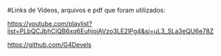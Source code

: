 #Links de Videos, arquivos e pdf que foram utilizados:

https://youtube.com/playlist?list=PLbQCJbhCiQB6xq6EuhjoiAVzo3LE2lPg4&si=uL3_SLa3eQU6e78Z

https://github.com/G4Devels


